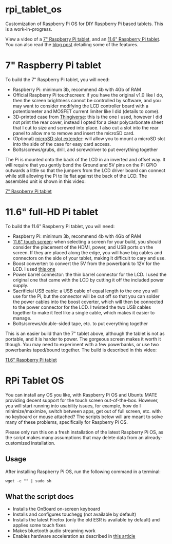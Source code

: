 # rpi_tablet_os

Customization of Raspberry Pi OS for DIY Raspberry Pi based tablets. This is a work-in-progress.

View a video of a [7" Raspberry Pi tablet](https://tobykurien.com/images/rpi_tab/rpi-tab.mp4), and an [11.6" Raspberry Pi tablet](https://tobykurien.com/images/rpi_tab/rpi-tab-10.mp4). You can also read the [blog post](https://tobykurien.com/rpi_tab/) detailing some of the features.

# 7" Raspberry Pi tablet

To build the 7" Raspberry Pi tablet, you will need:

- Raspberry Pi: minimum 3b, recommend 4b with 4Gb of RAM
- Official Raspberry Pi touchscreen: if you have the original v1.0 like I do, then the screen brightness cannot be controlled by software, and you may want to consider modifying the LCD controller board with a potentiometer and MOSFET current limiter like I did (details to come).
- 3D-printed case from [Thingiverse](https://www.thingiverse.com/thing:1068762): this is the one I used, however I did not print the rear cover, instead I opted for a clear polycarbonate sheet that I cut to size and screwed into place. I also cut a slot into the rear panel to allow me to remove and insert the microSD card.
- (Optional) [microSD slot extender](https://www.amazon.com/sd-card-extension/s?k=sd+card+extension): will allow you to mount a microSD slot into the side of the case for easy card access.
- Bolts/screws/grubs, drill, and screwdriver to put everything together

The Pi is mounted onto the back of the LCD in an inverted and offset way. It will require that you gently bend the Ground and 5V pins on the Pi GPIO outwards a little so that the jumpers from the LCD driver board can connect while still allowing the Pi to lie flat against the back of the LCD. The assembled unit is shown in this video:

[7" Raspberry Pi tablet](https://tobykurien.com/images/rpi_tab/rpi-tab.mp4)

# 11.6" full-HD Pi tablet

To build the 11.6" Raspberry Pi tablet, you will need:

- Raspberry Pi: minimum 3b, recommend 4b with 4Gb of RAM
- [11.6" touch screen](https://www.waveshare.com/11.6inch-hdmi-lcd-h-with-case.htm): when selecting a screen for your build, you should consider the placement of the HDMI, power, and USB ports on the screen. If they are placed along the edge, you will have big cables and connectors on the side of your tablet, making it difficult to cary and use.
- Boost converter: to convert the 5V from the powerbank to 12V for the LCD. I used [this one](https://www.robotics.org.za/MT3608)
- Power barrel connector: the thin barrel connector for the LCD. I used the original one that came with the LCD by cutting it off the included power supply.
- Sacrificial USB cable: a USB cable of equal length to the one you will use for the Pi, but the connector will be cut off so that you can solder the power cables into the boost coverter, which will then be connected to the power connector for the LCD. I twisted the two USB cables together to make it feel like a single cable, which makes it easier to manage.
- Bolts/screws/double-sided tape, etc. to put everything together

This is an easier build than the 7" tablet above, although the tablet is not as portable, and it is harder to power. The gorgeous screen makes it worth it though. You may need to experiment with a few powerbanks, or use two powerbanks taped/bound together. The build is described in this video:

[11.6" Raspberry Pi tablet](https://tobykurien.com/images/rpi_tab/rpi-tab-10.mp4)

# RPi Tablet OS

You can install any OS you like, with Raspberry Pi OS and Ubuntu MATE providing decent support for the touch screen out-of-the-box. However, you will start running into usability issues, for example, how do I minimize/maximize, switch between apps, get out of full screen, etc. with no keyboard or mouse attached? The scripts below will are meant to solve many of these problems, specifically for Raspberry Pi OS.

Please only run this on a fresh installation of the latest Raspberry Pi OS, as the script makes many assumptions that may delete data from an already-customized installation.

## Usage

After installing Raspberry Pi OS, run the following command in a terminal:

`wget -c "" | sudo sh`

## What the script does

- Installs the OnBoard on-screen keyboard
- Installs and configures touchegg (not available by default)
- Installs the latest Firefox (only the old ESR is available by default) and applies some touch fixes
- Makes bluetooth audio streaming work
- Enables hardware acceleration as described in [this article](https://www.dedoimedo.com/computers/rpi4-ubuntu-mate-hw-video-acceleration.html)
